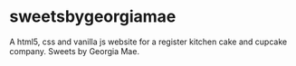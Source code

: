 # sweetsbygeorgiamae
A html5, css and vanilla js website for a register kitchen cake and cupcake company. Sweets by Georgia Mae. 
